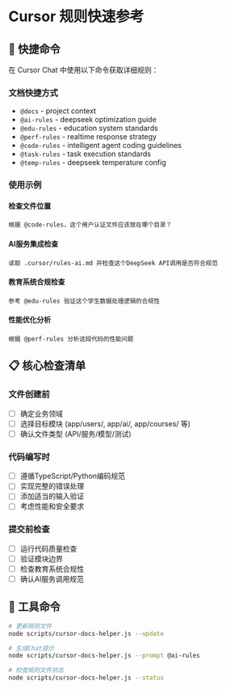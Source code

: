 # Cursor 规则快速参考

## 🚀 快捷命令

在 Cursor Chat 中使用以下命令获取详细规则：

### 文档快捷方式
- `@docs` - project context
- `@ai-rules` - deepseek optimization guide
- `@edu-rules` - education system standards
- `@perf-rules` - realtime response strategy
- `@code-rules` - intelligent agent coding guidelines
- `@task-rules` - task execution standards
- `@temp-rules` - deepseek temperature config

### 使用示例

#### 检查文件位置
```
根据 @code-rules，这个用户认证文件应该放在哪个目录？
```

#### AI服务集成检查
```
读取 .cursor/rules-ai.md 并检查这个DeepSeek API调用是否符合规范
```

#### 教育系统合规检查
```
参考 @edu-rules 验证这个学生数据处理逻辑的合规性
```

#### 性能优化分析
```
根据 @perf-rules 分析这段代码的性能问题
```

## 📋 核心检查清单

### 文件创建前
- [ ] 确定业务领域
- [ ] 选择目标模块 (app/users/, app/ai/, app/courses/ 等)
- [ ] 确认文件类型 (API/服务/模型/测试)

### 代码编写时
- [ ] 遵循TypeScript/Python编码规范
- [ ] 实现完整的错误处理
- [ ] 添加适当的输入验证
- [ ] 考虑性能和安全要求

### 提交前检查
- [ ] 运行代码质量检查
- [ ] 验证模块边界
- [ ] 检查教育系统合规性
- [ ] 确认AI服务调用规范

## 🔧 工具命令

```bash
# 更新规则文件
node scripts/cursor-docs-helper.js --update

# 生成Chat提示
node scripts/cursor-docs-helper.js --prompt @ai-rules

# 检查规则文件状态
node scripts/cursor-docs-helper.js --status
```
